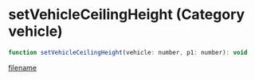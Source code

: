 # setVehicleCeilingHeight (Category vehicle)

```js
function setVehicleCeilingHeight(vehicle: number, p1: number): void
```

[filename](setVehicleCeilingHeight_m.md ':include')